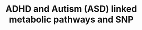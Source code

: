 ---
annotations:
- id: DOID:2030
  parent: disease of mental health
  type: Disease Ontology
  value: anxiety disorder
- id: DOID:14320
  parent: disease of mental health
  type: Disease Ontology
  value: generalized anxiety disorder
- id: PW:0000140
  parent: regulatory pathway
  type: Pathway Ontology
  value: folate metabolic pathway
- id: DOID:0060041
  parent: disease of mental health
  type: Disease Ontology
  value: autism spectrum disorder
- id: PW:0000189
  parent: regulatory pathway
  type: Pathway Ontology
  value: folate mediated one-carbon metabolic pathway
- id: PW:0000048
  parent: regulatory pathway
  type: Pathway Ontology
  value: methionine cycle/metabolic pathway
- id: PW:0001282
  parent: classic metabolic pathway
  type: Pathway Ontology
  value: kynurenine metabolic pathway
- id: PW:0001166
  parent: classic metabolic pathway
  type: Pathway Ontology
  value: endocannabinoid metabolic pathway
- id: PW:0000217
  parent: classic metabolic pathway
  type: Pathway Ontology
  value: tetrahydrobiopterin metabolic pathway
- id: PW:0000407
  parent: classic metabolic pathway
  type: Pathway Ontology
  value: neurotransmitter metabolic pathway
- id: DOID:1094
  parent: disease of mental health
  type: Disease Ontology
  value: attention deficit hyperactivity disorder
- id: PW:0001164
  parent: signaling pathway
  type: Pathway Ontology
  value: endocannabinoid signaling pathway
- id: PW:0000790
  parent: signaling pathway
  type: Pathway Ontology
  value: epinephrine signaling pathway
authors:
- Alexmadsen1
- Egonw
- Khanspers
- Larsgw
description: 'Pathways associated with ADHD (Attention-Deficit/Hyperactivity Disorder)
  and Autism Spectrum Disorder (ASD). Neurodivergent conditions linked in studies
  to these pathways include ADHD, Autism, Dyspraxia, Dyslexia, Dyscalculia, bipolar
  disorder, obsessive-compulsive disorder, Sensory processing disorders, Tourette
  syndrome.The purpose of this project is to create a highly detailed, comprehensive
  map of the metabolic pathway associated with these disorders, from indicated input
  vitamins through synthesis to signaling across the synaptic gap, reuptake, and catabolism
  (breakdown) receptors. This pathway is constructed with computational analysis and
  machine learning in mind. Priority has been given to ensure it is parametrically
  accurate, detailed, and comprehensive. In cases where there''s a decision between
  readability and parametric accuracy, parametric accuracy is given priority.  This
  pathway is inspired by Kimberly Kitzerow and her meta-analysis research on the biomechanisms
  and pathways behind invisible illnesses. https://kimberly102347.com/the-chart/  Pathways
  included in this map: One-Carbon (1C), Metabolism Folate Cycle, Methionine Cycle,
  Tetrahydrobiopterin (BH4) Pathway, Neurotransmitter Synthesis, Reuptake, and Breakdown,
  Kynurenine Pathway (KP), Endocannabinoid System (ECS), Neuroreceptor Dynamics in
  the Synaptic Cleft, ROS Reactive Oxygen Stress.'
last-edited: 2023-11-20
organisms:
- Homo sapiens
redirect_from:
- /index.php/Pathway:WP5420
- /instance/WP5420
- /instance/WP5420_r127675
revision: r127675
schema-jsonld:
- '@context': https://schema.org/
  '@id': https://wikipathways.github.io/pathways/WP5420.html
  '@type': Dataset
  creator:
    '@type': Organization
    name: WikiPathways
  description: 'Pathways associated with ADHD (Attention-Deficit/Hyperactivity Disorder)
    and Autism Spectrum Disorder (ASD). Neurodivergent conditions linked in studies
    to these pathways include ADHD, Autism, Dyspraxia, Dyslexia, Dyscalculia, bipolar
    disorder, obsessive-compulsive disorder, Sensory processing disorders, Tourette
    syndrome.The purpose of this project is to create a highly detailed, comprehensive
    map of the metabolic pathway associated with these disorders, from indicated input
    vitamins through synthesis to signaling across the synaptic gap, reuptake, and
    catabolism (breakdown) receptors. This pathway is constructed with computational
    analysis and machine learning in mind. Priority has been given to ensure it is
    parametrically accurate, detailed, and comprehensive. In cases where there''s
    a decision between readability and parametric accuracy, parametric accuracy is
    given priority.  This pathway is inspired by Kimberly Kitzerow and her meta-analysis
    research on the biomechanisms and pathways behind invisible illnesses. https://kimberly102347.com/the-chart/  Pathways
    included in this map: One-Carbon (1C), Metabolism Folate Cycle, Methionine Cycle,
    Tetrahydrobiopterin (BH4) Pathway, Neurotransmitter Synthesis, Reuptake, and Breakdown,
    Kynurenine Pathway (KP), Endocannabinoid System (ECS), Neuroreceptor Dynamics
    in the Synaptic Cleft, ROS Reactive Oxygen Stress.'
  keywords:
  - (4aS,6R)-4a-hydroxy - BH4
  - 1''-hydroxycannabidiol
  - 1-O-(1,2-saturated-alkyl)-sn-glycerol
  - 10-formyl-THF
  - 11-OH-THC
  - 1′-OXPH4
  - '2''''-hydroxycannabidiol '
  - 2-AG
  - 2-oxoglutarate
  - 2-phenylacetaldehyde
  - 2A-3OBU
  - 2′-OXPH4
  - '3''''-hydroxycannabidiol '
  - 3-Hydroxyanthranilic Acid
  - 3-Hydroxykynurenine
  - 3-MT
  - 3-MT SO
  - '4''''-hydroxycannabidiol '
  - 4-aminobutanoate
  - 4a-Hydroxytetrahydrobiopterin
  - '5''''-hydroxycannabidiol '
  - 5, 10-MTHFPG
  - 5-10MeTHF
  - 5-HIAA
  - 5-Hial
  - 5-MT
  - 5-MTHF
  - 5-hydroxy-L-tryptophan
  - 6R-BH4
  - '6a-hydroxycannabidiol  '
  - '6b-hydroxycannabidiol '
  - '7-hydroxycannabidiol  '
  - AADAT
  - AANAT
  - AATM
  - ABAT
  - ABL1
  - ABL2
  - ACE
  - ADAM10
  - ADCY1
  - ADCY7
  - ADGRL3GPCRs
  - ADH
  - ADORA2A
  - ADRA1A
  - ADRA1B
  - ADRA1D
  - ADRA2A
  - ADRA2B
  - ADRA2C
  - ADRB1
  - ADRB2
  - ADRB3a
  - AEA
  - AGMO
  - AGTR1
  - AHCY
  - AHCYL1
  - AKR1A1
  - AKR1B1
  - AKR1C1
  - AKR1C3
  - ALDH1L1
  - ALDH1L2
  - ALDH2
  - ALDH5A1
  - ALDH9A1
  - AOC1
  - APP
  - ASMT
  - ATP
  - AdoCbl
  - Angiotensinogen
  - Anthranilic Acid
  - Arachidonic acid
  - B2
  - B2riboflavin
  - B3
  - B6pyridoxine
  - B9
  - BH27,8-dihydrofolate
  - BH4
  - BHMT
  - Biopterin
  - CACNA1C
  - CACNG1
  - CACNG2
  - CACNG3
  - CACNG4
  - CACNG5
  - CACNG6
  - CACNG7
  - CACNG8
  - CBD
  - CBL
  - CBR1
  - CBS
  - CD320
  - CDO1
  - CNR1
  - CNR2
  - CNTN1
  - CNTN2
  - CNTN3
  - CNTN4
  - CNTN5
  - CNTN6
  - CNTNAP1
  - CNTNAP2
  - CNTNAP3
  - CNTNAP4
  - COMT
  - COOH-THC
  - CPLX1
  - CSAD
  - CTH
  - CTNNB1
  - CTTN
  - CYP2C19
  - CYP2C9
  - CYP2D6
  - CYP3A4
  - Ca2+
  - Cbl
  - CblD-1MMADHC
  - CblD-2MMADHC
  - CblDMMADHC
  - Clonidine
  - Cortactin
  - DAG1
  - DAGLA
  - DAGLB
  - DBH
  - DDC
  - DHF
  - DHFR
  - DHMA
  - DHNTP
  - DHPG
  - DLG1
  - DLG2
  - DLG3
  - DLG4PSD95
  - DLG5
  - DLGAP1
  - DLGAP2
  - DLGAP3
  - DLGAP4
  - DLGAP5
  - DNMT1
  - DOPAC
  - DOPEG
  - DOPET
  - DOPGAL
  - DOPL
  - DRD1
  - DRD2
  - DRD3
  - DRD4
  - DRD5
  - Dextroamphetamine + Amphetamine(Adderall)
  - FAAH
  - FAAH2
  - FAD
  - FLAD1
  - FMN
  - FMO1
  - FMO3
  - FOLH1
  - FOLR1
  - FOLR2
  - Fe2+
  - GABA
  - GABBR1
  - GABRA1
  - GABRA2
  - GABRA3
  - GABRA4
  - GABRA5
  - GABRB1
  - GABRB2
  - GABRB3
  - GABRD
  - GABRG1
  - GABRG2
  - GABRQ
  - GAD1
  - GAD2
  - GCAT
  - GCH1GTPCH
  - GK
  - GKAP1
  - GLS
  - GLS2
  - GLUL
  - GNAQ
  - GPHN
  - GRIA1
  - GRIA2
  - GRIA3
  - GRIA4
  - GRIN1
  - GRIN2A
  - GRIN2B
  - GRIN2C
  - GRIN2D
  - GRIN3A
  - GRIN3B
  - GRIP1
  - GRIP2
  - GRM1
  - GRM2
  - GRM3
  - GRM4
  - GRM5
  - GRM6
  - GRM7
  - GRM8
  - Guanfacine
  - H2O2
  - H4gtpGPT
  - HCFC1 (cblX)
  - HDC
  - HISN8
  - HNMT
  - HOMER1
  - HOMER2
  - HOMER3
  - HTR1A
  - HTR1B
  - HTR1D
  - HTR1E
  - HTR1F
  - HTR2A
  - HTR2B
  - HTR3A
  - HTR3B
  - HTR3C
  - HTR3D
  - HTR3E
  - HTR4
  - HTR5a
  - HTR6
  - HTR7
  - HVA
  - HVAL
  - IDO1
  - IDO2
  - IFNG
  - Imidazole-4-acetate
  - KAT1
  - KAT3
  - KCNA1
  - KCNA2
  - KCNA3
  - KCNA4
  - KCNA5
  - KCNA6
  - KCNA7
  - KMO
  - 'KUVAN(BH4 Supplement) '
  - KYAT3
  - KYNU
  - 'Ketamine '
  - Kynurenic Acid
  - Kynurenine
  - L-Asp
  - L-Glu
  - L-alanine
  - L-arginine
  - L-citrulline
  - L-cysteate
  - L-cysteine
  - L-dopa
  - L-glutamate
  - L-glutamine
  - L-histidine
  - L-histidinol
  - L-phenylalanine
  - L-threonine
  - L-tryptophan
  - L-tyrosine
  - MAOA
  - MAOB
  - 'MAPK '
  - MAT1A
  - MAT2B
  - MC4R
  - MG2+
  - MHPGMOPEG
  - MMABcblB
  - MMADHC
  - MMUT
  - MN-SO4
  - MN2+
  - MOCOS
  - MOPGAL
  - MTHFD1
  - MTHFD1L
  - MTHFD2
  - MTHFD2L
  - MTHFR
  - MTR
  - MTRR
  - MeCbl
  - Met
  - Metanephrine
  - Methylmalonyl-CoA
  - Methylphenidate(Ritalin)
  - MoCo
  - N-METHYL-HISTAMINE
  - N-Methylhistamine
  - NAD+
  - NADP
  - NADPH
  - NADSYN1
  - NAPE
  - NAPEPLD
  - NAS
  - NCAM1
  - NLGN1
  - NLGN2
  - NLGN3
  - NLGN4X
  - NMN-SO
  - NMNAT1
  - NMPEA
  - 'NO'
  - NOS1
  - NOS2
  - NOS3
  - NOX1
  - NOX3
  - NOX4
  - NOX5
  - NRXN1
  - NRXN2
  - NRXN3
  - NorepinephrineNA
  - NormetanephrineNM
  - O2
  - O2−
  - OH-
  - ONOO-
  - OPRM1
  - OXT
  - OXTR
  - PAH
  - PCBD1
  - PCBD2
  - PDXK
  - PLCB
  - PLP
  - PLPpyridoxal 5'-phosphate
  - PNMT
  - PNPO
  - PPH4
  - PRKACA
  - PRKACB
  - PRKACG
  - PRKAR1A
  - PRKAR1B
  - PRKAR2A
  - PRKAR2B
  - PSD95
  - PTK2B
  - PTS
  - Phosphatidylethanolamine
  - Picolinic Acid
  - Prazosin
  - QDPR
  - QPRT
  - QUIN
  - Quinolinic AcidQUIN
  - R-cob(III)alamin
  - REN
  - RFK
  - RIT2
  - S-adenosyl-L-homocysteine
  - SAH
  - SAMSAMe
  - SAMe
  - SCN10A
  - SCN11A
  - SCN1A
  - SCN1B
  - SCN2A
  - SCN2B
  - SCN3A
  - SCN3B
  - SCN4A
  - SCN4B
  - SCN5A
  - SCN7A
  - SCN8A
  - SCN9A
  - SHANK1
  - SHANK2
  - SHANK3
  - SHMT1
  - SHMT2
  - SIRT3
  - SLC17A6
  - SLC17A7
  - SLC17A8
  - SLC18A1
  - SLC19A1
  - SLC25A12
  - SLC25A13
  - SLC25A32
  - SLC32A1
  - SLC46A1
  - SLC52A1
  - SLC52A2
  - SLC52A3
  - SLC6A1
  - SLC6A2
  - SLC6A3
  - SLC6A4
  - SNAP25
  - SOD1
  - SOD2
  - SOD3
  - SPR
  - SRBS2
  - STX1A
  - STXBP1
  - SULT1A3
  - SYP
  - SYT1
  - Succinyl-CoA
  - T23O
  - TAAR1
  - TCN2
  - THC
  - THF
  - THF-polyglutamate
  - TNFA
  - TPH1
  - TPH2
  - TY
  - TYMS
  - VAMP2
  - VMA
  - Viloxazine(Qelbree)
  - Xanthurenic acid
  - a 1-(1-hydroxyalkyl)-sn-glycerol
  - acetate
  - adrenaline
  - alkylglycerols
  - angiotensin I
  - angiotensin II
  - arachidonic acid
  - 'cAMP '
  - cbLAMMAA
  - cbLCMMACHC
  - cblFLMBRD1
  - cblJABCD4
  - cob(I)alamin
  - cob(II)alamin
  - cystathionine
  - cysteine sulfinate
  - deamido-NAD+
  - dopamine
  - fatty aldehydes
  - formate
  - 'gamma-hydroxybutyrate '
  - glycerol
  - glycerol 3-phosphate
  - glycine
  - glycine betaine
  - hemiacetals
  - histamine
  - homocysteine
  - hypotaurine
  - imidazole-4-acetaldehyde
  - melatonin
  - 'moco sulfide '
  - nicotinate D-ribonucleotide(2−)
  - noladin ether
  - norepinephrine
  - oxytocin
  - phenylethylamine2-phenylethylaminePEA
  - pyridoxal
  - pyridoxamine
  - pyridoxine 5'-phosphate
  - q-BH2
  - q-H2BPT
  - rs151257822
  - rs2254298
  - rs2268491
  - rs237887
  - rs237889
  - rs237897
  - rs237902
  - rs35062132
  - rs53576
  - rs7632287
  - sepiapterin
  - serine
  - serotonin
  - 'succinate '
  - succinic semialdehyde
  - taurine
  - tyramine
  license: CC0
  name: ADHD and Autism (ASD) linked metabolic pathways and SNP
seo: CreativeWork
title: ADHD and Autism (ASD) linked metabolic pathways and SNP
wpid: WP5420
---
